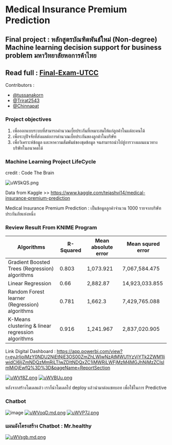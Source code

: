 # Medical Insurance Premium Prediction

## Final project : หลักสูตรบัณฑิตพันธ์ใหม่ (Non-degree) Machine learning decision support for business problem มหาวิทยาลัยหอการค้าไทย

## Read full : [Final-Exam-UTCC](Final-Exam-UTCC.pdf)

Contributors :
- [@tussanakorn](https://github.com/tussanakorn)
- [@Trirat2543](https://github.com/Trirat2543)
- [@Chinnapat](https://github.com/octsy)

### Project objectives
1. เพื่อออกแบบระบบที่สามารถคำนวณเบี้ยประกันที่เหมาะสมให้แก่ลูกค้าในแต่ละคนได้ 
2. เพื่อระบุปัจจัยที่ส่งผลต่อการคำนวณเบี้ยประกันของลูกค้าในบริษัท
3. เพื่อวิเคราะห์ข้อมูล และหาความสัมพันธ์ของชุดข้อมูล จนสามารถนำไปสู่การวางแผนแนวทางบริษัทในอนาคตได้

### Machine Learning Project LifeCycle  
credit : Code The Brain

![uWSkQS.png](https://sv1.picz.in.th/images/2021/10/06/uWSkQS.png)

Data from Kaggle >> https://www.kaggle.com/tejashvi14/medical-insurance-premium-prediction

Medical Insurance Premium Prediction : เป็นข้อมูลลูกค้าจำนวน 1000 รายจากบริษัทประกันภัยแห่งหนึ่ง 

### Review Result From KNIME Program

| Algorithms            | R-Squared         | Mean absolute error    | Mean squred error          |
| --------------------- | ------------------|----------------------- | -------------------------- |
|Gradient Boosted Trees (Regression) algorithms| 0.803 | 1,073.921   |7,067,584.475               |
|Linear Regression      | 0.66              | 2,882.87               | 14,923,033.855             |
|Random Forest learner (Regression) algorithms| 0.781  | 1,662.3     | 7,429,765.088              |
|K-Means clustering & linear regression  algorithms| 0.916 | 1,241.967 | 2,837,020.905            |

Link Digital Dashboard : https://app.powerbi.com/view?r=eyJrIjoiMzY0NDU2NjEtNjE3OS00ZmZhLWIwNzAtMWU1YzViYTk2ZWM1IiwidCI6IjZmNDQzMmRjLTIwZDItNDQxZC1iMWRiLWFjMzM4MGJhNjMzZCIsImMiOjEwfQ%3D%3D&pageName=ReportSection

[![uWVf8Z.png](https://sv1.picz.in.th/images/2021/10/06/uWVf8Z.png)](https://www.picz.in.th/image/uWVf8Z)
[![uWVBUu.png](https://sv1.picz.in.th/images/2021/10/06/uWVBUu.png)](https://www.picz.in.th/image/uWVBUu)

หลังจากสร้างโมเดลแล้ว เราก็นำโมเดลไป deploy แล้วนำมาต่อแชทบอท เพื่อใช้ในการ Predictive

### Chatbot 
![image](https://user-images.githubusercontent.com/80860852/165625429-67920e5a-ce6c-4bc9-bbd7-53255602cdb9.png)
[![uWVoqD.md.png](https://sv1.picz.in.th/images/2021/10/06/uWVoqD.md.png)](https://www.picz.in.th/image/uWVoqD)
[![uWVP7J.png](https://sv1.picz.in.th/images/2021/10/06/uWVP7J.png)](https://www.picz.in.th/image/uWVP7J)

### แผนผังโครงสร้าง Chatbot : Mr.healthy
[![uWVsgb.md.png](https://sv1.picz.in.th/images/2021/10/06/uWVsgb.md.png)](https://www.picz.in.th/image/uWVsgb)
